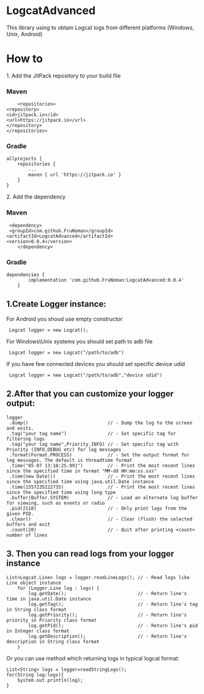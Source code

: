 # LogcatAdvanced
This library using to obtain Logcat logs from different platforms (Windows, Unix, Android)
<h1>How to</h1>

<p>1. Add the JitPack repository to your build file</p>
  <h3>Maven</h3>
      
      	<repositories>
	<repository>
	<id>jitpack.io</id>
	<url>https://jitpack.io</url>
	</repository>
	</repositories>
	
  <h3>Gradle</h3>
  
  	allprojects {
		repositories {
			...
			maven { url 'https://jitpack.io' }
		}
	}
  
  <p>2. Add the dependency</p>
    <h3>Maven</h3>
    
   	 <dependency>
   	 <groupId>com.github.FruNoman</groupId>
	<artifactId>LogcatAdvanced</artifactId>
	<version>0.0.4</version>
    	</dependency>
	
<h3>Gradle</h3>

	dependencies {
			implementation 'com.github.FruNoman:LogcatAdvanced:0.0.4'
		}
                        
  <h2>1.Create Logger instance:</h2>
  For Android you shoud use empty constructor
  
     Logcat logger = new Logcat();

  For Windows\Unix systems you should set path to adb file
  
     Logcat logger = new Logcat("/path/to/adb") 

  If you have few connected devices you should set specific device udid
  
     Logcat logger = new Logcat("/path/to/adb","device udid") 

<h2>2.After that you can customize your logger output:</h2>

    logger
     .dump()                             // - Dump the log to the screen and exits.
     .tag("your tag name")               // - Set specific tag for filtering logs
     .tag("your tag name",Priority.INFO) // - Set specific tag with Priority (INFO,DEBUG etc) for log messages
     .format(Format.PROCESS)             // - Set the output format for log messages. The default is threadtime format
     .time("05-07 13:18:25.991")         // - Print the most recent lines since the specified time in format "MM-dd HH:mm:ss.sss"
     .time(new Date())                   // - Print the most recent lines since the specified time using java.util.Date instance
     .time(1557235222735)                // - Print the most recent lines since the specified time using long type
     .buffer(Buffer.SYSTEM)              // - Load an alternate log buffer for viewing, such as events or radio
     .pid(2110)                          // - Only print logs from the given PID.
     .clear()                            // - Clear (flush) the selected buffers and exit
     .count(20)                          // - Quit after printing <count> number of lines
  
  <h2>3. Then you can read logs from your logger instance</h2>
  
    List<Logcat.Line> logs = logger.readLineLogs(); // - Read logs like Line object instance
        for (Logger.Line log : logs) {
            log.getDate();                          // - Return line's time in java.util.Date instance
            log.getTag();                           // - Return line's tag in String class format
            log.getPriority();                      // - Return line's priority in Priority class format
            log.getPid();                           // - Return line's pid in Integer class format
            log.getDescription();                   // - Return line's description in String class format
        }
 Or you can use method which returning logs in typical logcat format:
 
    List<String> logs = logger=readStringLogs();
    for(String log:logs){
        System.out.println(log);
    }
      
